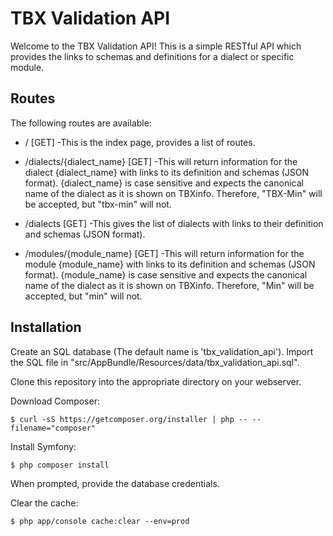 TBX Validation API
=================================

Welcome to the TBX Validation API! This is a simple RESTful API which provides the links 
to schemas and definitions for a dialect or specific module.

Routes
------

The following routes are available:

  * /                               [GET]       -This is the index page, provides a list of routes.
  
  * /dialects/{dialect_name}        [GET]       -This will return information for the dialect {dialect_name}
                                                with links to its definition and schemas (JSON format). 
                                                {dialect_name} is case sensitive and expects the canonical name
                                                of the dialect as it is shown on TBXinfo. Therefore, "TBX-Min" 
                                                will be accepted, but "tbx-min" will not.
    
  * /dialects                       [GET]       -This gives the list of dialects with links to their 
                                                definition and schemas (JSON format).

  * /modules/{module_name}          [GET]       -This will return information for the module {module_name} with 
                                                links to its definition and schemas (JSON format). 
                                                {module_name} is case sensitive and expects the canonical name
                                                of the dialect as it is shown on TBXinfo.  Therefore, "Min"
                                                will be accepted, but "min" will not.

Installation
------------

Create an SQL database (The default name is 'tbx_validation_api').  Import the SQL file in "src/AppBundle/Resources/data/tbx_validation_api.sql".

Clone this repository into the appropriate directory on your webserver.

Download Composer:
```
$ curl -sS https://getcomposer.org/installer | php -- --filename="composer"
```

Install Symfony:
```
$ php composer install
```

When prompted, provide the database credentials.


Clear the cache:
```
$ php app/console cache:clear --env=prod
```